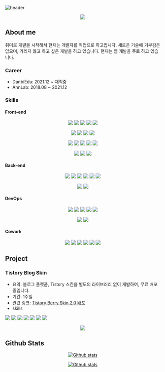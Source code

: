 ![header](https://capsule-render.vercel.app/api?type=waving&color=0:7F7FD5,50:86A8E7,100:91EAE4&height=300&section=header&text=Taehong%20Kim&fontSize=90&animation=fadeIn&fontAlignY=38&desc=Web%20Developer&descAlignY=52&descAlign=72&fontColor=ffffff)

<p align="center">
  <a href="https://github.com/bluemiv">
    <img src="https://hits.seeyoufarm.com/api/count/incr/badge.svg?url=https%3A%2F%2Fgithub.com%2Fbluemiv&count_bg=%237F7FD5&title_bg=%237F7FD5&icon=iconify.svg&icon_color=%23E7E7E7&title=hits&edge_flat=false"/>
  </a>
</p>
  
## About me

취미로 개발을 시작해서 현재는 개발자를 직업으로 하고입니다. 새로운 기술에 거부감은 없으며, 가리지 않고 하고 싶은 개발을 하고 있습니다. 현재는 웹 개발을 주로 하고 있습니다.

### Career

- DanbiEdu: 2021.12 ~ 재직중
- AhnLab:   2018.08 ~ 2021.12

### Skills

#### Front-end

<p align="center">
  <a href="#front-end"><img src="https://img.shields.io/badge/HTML5-E34F26?style=flat-square&logo=HTML5&logoColor=white"/></a>
  <a href="#front-end"><img src="https://img.shields.io/badge/CSS3-1572B6?style=flat-square&logo=CSS3&logoColor=white"/></a>
  <a href="#front-end"><img src="https://img.shields.io/badge/SASS-CC6699?style=flat-square&logo=SASS&logoColor=white"/></a>
  <a href="#front-end"><img src="https://img.shields.io/badge/Less-1D365D?style=flat-square&logo=Less&logoColor=white"/></a>
  <a href="#front-end"><img src="https://img.shields.io/badge/Javascript-F7DF1E?style=flat-square&logo=Javascript&logoColor=white"/></a>
</p>
<p align="center">
  <a href="#front-end"><img src="https://img.shields.io/badge/TypeScript-3178C6?style=flat-square&logo=TypeScript&logoColor=white"/></a>
  <a href="#front-end"><img src="https://img.shields.io/badge/React-61DAFB?style=flat-square&logo=React&logoColor=white"/></a>
  <a href="#front-end"><img src="https://img.shields.io/badge/Redux-764ABC?style=flat-square&logo=Redux&logoColor=white"/></a>
  <a href="#front-end"><img src="https://img.shields.io/badge/ApolloGraphQL-311C87?style=flat-square&logo=ApolloGraphQL&logoColor=white"/></a>
</p>
<p align="center">
  <a href="#front-end"><img src="https://img.shields.io/badge/Prettier-F7B93E?style=flat-square&logo=Prettier&logoColor=white"/></a>
  <a href="#front-end"><img src="https://img.shields.io/badge/ESLint-4B32C3?style=flat-square&logo=ESLint&logoColor=white"/></a>
  <a href="#front-end"><img src="https://img.shields.io/badge/Babel-F9DC3E?style=flat-square&logo=Babel&logoColor=white"/></a>
  <a href="#front-end"><img src="https://img.shields.io/badge/Webpack-8DD6F9?style=flat-square&logo=Webpack&logoColor=white"/></a>
  <a href="#front-end"><img src="https://img.shields.io/badge/Rollup.js-EC4A3F?style=flat-square&logo=Rollup.js&logoColor=white"/></a>
</p>
<p align="center">
  <a href="#front-end"><img src="https://img.shields.io/badge/Flutter-02569B?style=flat-square&logo=Flutter&logoColor=white"/></a>
  <a href="#front-end"><img src="https://img.shields.io/badge/Dart-0175C2?style=flat-square&logo=Dart&logoColor=white"/></a>
  <a href="#front-end"><img src="https://img.shields.io/badge/Firebase-FFCA28?style=flat-square&logo=Firebase&logoColor=white"/></a>
</p>

#### Back-end

<p align="center">
  <a href="#back-end"><img src="https://img.shields.io/badge/PHP-777BB4?style=flat-square&logo=PHP&logoColor=white"/></a>
  <a href="#back-end"><img src="https://img.shields.io/badge/Java-007396?style=flat-square&logo=Java&logoColor=white"/></a>
  <a href="#back-end"><img src="https://img.shields.io/badge/SpringMVC-6DB33F?style=flat-square&logo=Spring&logoColor=white"/></a>
  <a href="#back-end"><img src="https://img.shields.io/badge/SpringMVC-6DB33F?style=flat-square&logo=Spring&logoColor=white"/></a>
  <a href="#back-end"><img src="https://img.shields.io/badge/SpringBoot-6DB33F?style=flat-square&logo=SpringBoot&logoColor=white"/></a>
  <a href="#back-end"><img src="https://img.shields.io/badge/SpringSecurity-6DB33F?style=flat-square&logo=SpringSecurity&logoColor=white"/></a>
</p>

<p align="center">
  <a href="#back-end"><img src="https://img.shields.io/badge/Python-3776AB?style=flat-square&logo=Python&logoColor=white"/></a>
  <a href="#back-end"><img src="https://img.shields.io/badge/Flask-000000?style=flat-square&logo=Flask&logoColor=white"/></a>
</p>


#### DevOps

<p align="center">
  <a href="#devops"><img src="https://img.shields.io/badge/Bamboo-0052CC?style=flat-square&logo=Bamboo&logoColor=white"/></a>
  <a href="#devops"><img src="https://img.shields.io/badge/Jenkins-D24939?style=flat-square&logo=Jenkins&logoColor=white"/></a>
  <a href="#devops"><img src="https://img.shields.io/badge/JFrog-41BF47?style=flat-square&logo=JFrog&logoColor=white"/></a>
  <a href="#devops"><img src="https://img.shields.io/badge/Grafana-F46800?style=flat-square&logo=Grafana&logoColor=white"/></a>
  <a href="#devops"><img src="https://img.shields.io/badge/Prometheus-E6522C?style=flat-square&logo=Prometheus&logoColor=white"/></a>
</p>

<p align="center">
  <a href="#devops"><img src="https://img.shields.io/badge/Docker-2496ED?style=flat-square&logo=Docker&logoColor=white"/></a>
  <a href="#devops"><img src="https://img.shields.io/badge/Kubernetes-326CE5?style=flat-square&logo=Kubernetes&logoColor=white"/></a>
</p>

#### Cowork

<p align="center">
  <a href="#cowork"><img src="https://img.shields.io/badge/Jira-0052CC?style=flat-square&logo=Jira&logoColor=white"/></a>
  <a href="#cowork"><img src="https://img.shields.io/badge/Confluence-172B4D?style=flat-square&logo=Confluence&logoColor=white"/></a>
  <a href="#cowork"><img src="https://img.shields.io/badge/Bitbucket-0052CC?style=flat-square&logo=Bitbucket&logoColor=white"/></a>
  <a href="#cowork"><img src="https://img.shields.io/badge/Github-181717?style=flat-square&logo=Github&logoColor=white"/></a>
  <a href="#cowork"><img src="https://img.shields.io/badge/Slack-4A154B?style=flat-square&logo=Slack&logoColor=white"/></a>
  <a href="#cowork"><img src="https://img.shields.io/badge/Teams-6264A7?style=flat-square&logo=Teams&logoColor=white"/></a>
</p>


## Project

###

### Tistory Blog Skin

- 요약: 블로그 플랫폼, Tistory 스킨을 별도의 라이브러리 없이 개발하여, 무료 배포 중입니다.
- 기간: 1주일
- 관련 링크: <a href="https://memostack.tistory.com/284" target="_blank">Tistory Berry Skin 2.0 배포</a>
- skills


<a href="#tistory-blog-skin"><img src="https://img.shields.io/badge/HTML5-E34F26?style=flat-square&logo=HTML5&logoColor=white"/></a>
<a href="#tistory-blog-skin"><img src="https://img.shields.io/badge/CSS3-1572B6?style=flat-square&logo=CSS3&logoColor=white"/></a>
<a href="#tistory-blog-skin"><img src="https://img.shields.io/badge/Javascript-F7DF1E?style=flat-square&logo=Javascript&logoColor=white"/></a>
<a href="#tistory-blog-skin"><img src="https://img.shields.io/badge/TypeScript-3178C6?style=flat-square&logo=TypeScript&logoColor=white"/></a>
<a href="#tistory-blog-skin"><img src="https://img.shields.io/badge/Prettier-F7B93E?style=flat-square&logo=Prettier&logoColor=white"/></a>
<a href="#tistory-blog-skin"><img src="https://img.shields.io/badge/Babel-F9DC3E?style=flat-square&logo=Babel&logoColor=white"/></a>
<a href="#tistory-blog-skin"><img src="https://img.shields.io/badge/Python-3776AB?style=flat-square&logo=Python&logoColor=white"/></a>

<p align="center">
<a href="https://github.com/bluemiv/tistory_berry_skin" target="_blank">
  <img src="https://github-readme-stats.vercel.app/api/pin/?username=bluemiv&repo=tistory_berry_skin&theme=tokyonight" />
</a>
</p>

## Github Stats

<p align="center">
<a href="#github-stats">
  <img src="https://github-readme-stats.vercel.app/api?username=bluemiv&show_icons=true&theme=tokyonight" alt="Github stats" />
</a>
</p>

<p align="center">
<a href="#github-stats">
  <img src="https://github-readme-stats.vercel.app/api/top-langs/?username=bluemiv&theme=tokyonight" alt="Github stats" />
</a>
</p>
